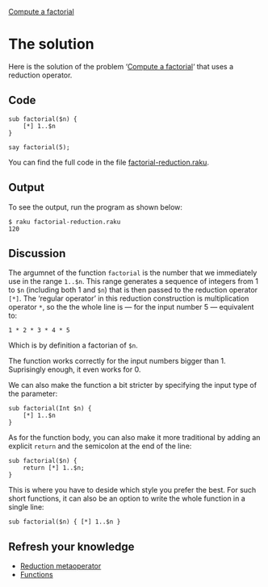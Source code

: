 [Compute a factorial](../)

# The solution

Here is the solution of the problem ‘[Compute a factorial](../)‘ that uses a reduction operator.

## Code

    sub factorial($n) {
        [*] 1..$n
    }

    say factorial(5);


You can find the full code in the file [factorial-reduction.raku](https://github.com/ash/raku-course/blob/master/problems/factorial-metaoperator/solution/factorial-reduction.raku).

## Output

To see the output, run the program as shown below:

    $ raku factorial-reduction.raku
    120

## Discussion

The argumnet of the function `factorial` is the number that we immediately use in the range `1..$n`. This range generates a sequence of integers from 1 to `$n` (including both 1 and `$n`) that is then passed to the reduction operator `[*]`. The ‘regular operator’ in this reduction construction is multiplication operator `*`, so the the whole line is — for the input number 5 — equivalent to:

    1 * 2 * 3 * 4 * 5

Which is by definition a factorian of `$n`.

The function works correctly for the input numbers bigger than 1. Suprisingly enough, it even works for 0.

We can also make the function a bit stricter by specifying the input type of the parameter:

    sub factorial(Int $n) {
        [*] 1..$n
    }

As for the function body, you can also make it more traditional by adding an explicit `return` and the semicolon at the end of the line:

    sub factorial($n) {
        return [*] 1..$n;
    }

This is where you have to deside which style you prefer the best. For such short functions, it can also be an option to write the whole function in a single line:

    sub factorial($n) { [*] 1..$n }

## Refresh your knowledge

* [Reduction metaoperator](/metaoperators/reduction-metaoperators)
* [Functions](functions)
